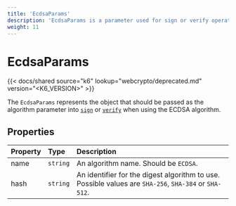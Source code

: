 ```yaml
---
title: 'EcdsaParams'
description: 'EcdsaParams is a parameter used for sign or verify operations.'
weight: 11
---
```


# EcdsaParams

{{< docs/shared source="k6" lookup="webcrypto/deprecated.md" version="<K6_VERSION>" >}}

The `EcdsaParams` represents the object that should be passed as the algorithm parameter into [`sign`](https://grafana.com/docs/k6/<K6_VERSION>/javascript-api/k6-experimental/webcrypto/subtlecrypto/sign/) or [`verify`](https://grafana.com/docs/k6/<K6_VERSION>/javascript-api/k6-experimental/webcrypto/subtlecrypto/verify/) when using the ECDSA algorithm.

## Properties

| Property | Type     | Description                                                                                           |
| :------- | :------- | :---------------------------------------------------------------------------------------------------- |
| name     | `string` | An algorithm name. Should be `ECDSA`.                                                                 |
| hash     | `string` | An identifier for the digest algorithm to use. Possible values are `SHA-256`, `SHA-384` or `SHA-512`. |
